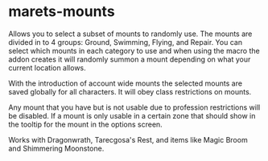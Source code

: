 marets-mounts
=============

Allows you to select a subset of mounts to randomly use. The mounts are divided in to 4 groups: Ground, Swimming, Flying, and Repair. You can select which mounts in each category to use and when using the macro the addon creates it will randomly summon a mount depending on what your current location allows.

With the introduction of account wide mounts the selected mounts are saved globally for all characters. It will obey class restrictions on mounts.

Any mount that you have but is not usable due to profession restrictions will be disabled. If a mount is only usable in a certain zone that should show in the tooltip for the mount in the options screen.

Works with Dragonwrath, Tarecgosa's Rest, and items like Magic Broom and Shimmering Moonstone.
